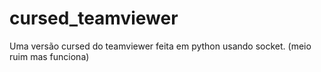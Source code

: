 # cursed_teamviewer
Uma versão cursed do teamviewer feita em python usando socket. (meio ruim mas funciona)
